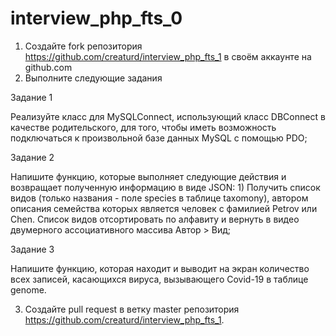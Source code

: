 # interview_php_fts_0

1. Создайте fork репозитория https://github.com/creaturd/interview_php_fts_1 в своём аккаунте на github.com
2. Выполните следующие задания

Задание 1

Реализуйте класс для MySQLConnect, использующий класс DBConnect в качестве родительского, для того, чтобы иметь возможность подключаться к произвольной базе данных MySQL с помощью PDO;

Задание 2

Напишите функцию, которые выполняет следующие действия и возвращает полученную информацию в виде JSON:
	1) Получить список видов (только названия - поле species в таблице taxomony), автором описания семейства которых является человек с фамилией Petrov или Chen. Список видов отсортировать по алфавиту и вернуть в видео двумерного ассоциативного массива Автор > Вид;

Задание 3

Напишите функцию, которая находит и выводит на экран количество всех записей, касающихся вируса, вызывающего Covid-19 в таблице genome.

3. Создайте pull request в ветку master репозитория https://github.com/creaturd/interview_php_fts_1.